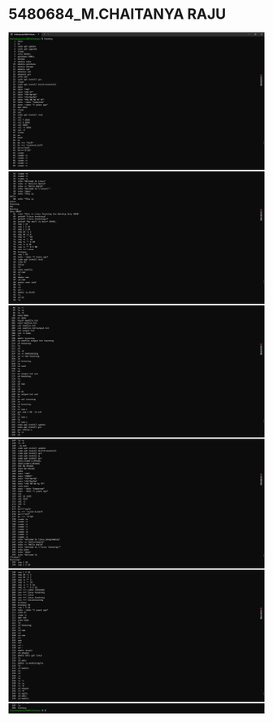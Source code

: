 # 5480684_M.CHAITANYA RAJU

<img src="https://github.com/chaitanyaraju12/LinuxCommandsAssignment/blob/main/img/linux1.png" alt="AGILE Certificate" >
<img src="https://github.com/chaitanyaraju12/LinuxCommandsAssignment/blob/main/img/linux2.png" alt="Git Certificate" >
<img src="https://github.com/chaitanyaraju12/LinuxCommandsAssignment/blob/main/img/linux3.png" alt="Git Certificate" >
<img src="https://github.com/chaitanyaraju12/LinuxCommandsAssignment/blob/main/img/linux4.png" alt="Git Certificate" >
<img src="https://github.com/chaitanyaraju12/LinuxCommandsAssignment/blob/main/img/linux5.png" alt="Git Certificate" >
<img src="https://github.com/chaitanyaraju12/LinuxCommandsAssignment/blob/main/img/linux7.png" alt="Git Certificate" >